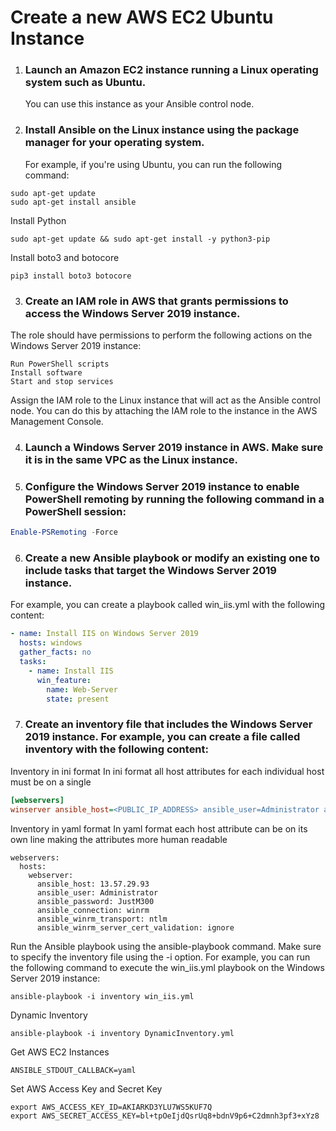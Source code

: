 # Create a new AWS EC2 Ubuntu Instance
1. ### Launch an Amazon EC2 instance running a Linux operating system such as Ubuntu. 
    You can use this instance as your Ansible control node.

2. ### Install Ansible on the Linux instance using the package manager for your operating system. 
    For example, if you're using Ubuntu, you can run the following command:
```
sudo apt-get update
sudo apt-get install ansible
```

Install Python

```
sudo apt-get update && sudo apt-get install -y python3-pip
```

Install boto3 and botocore

```
pip3 install boto3 botocore
```

3. ### Create an IAM role in AWS that grants permissions to access the Windows Server 2019 instance. 
The role should have permissions to perform the following actions on the Windows Server 2019 instance:

```
Run PowerShell scripts
Install software
Start and stop services
```

Assign the IAM role to the Linux instance that will act as the Ansible control node. 
You can do this by attaching the IAM role to the instance in the AWS Management Console.

4. ### Launch a Windows Server 2019 instance in AWS. Make sure it is in the same VPC as the Linux instance.

5. ### Configure the Windows Server 2019 instance to enable PowerShell remoting by running the following command in a PowerShell session:

```powershell
Enable-PSRemoting -Force
```

6. ### Create a new Ansible playbook or modify an existing one to include tasks that target the Windows Server 2019 instance. 
For example, you can create a playbook called win_iis.yml with the following content:

```yaml
- name: Install IIS on Windows Server 2019
  hosts: windows
  gather_facts: no
  tasks:
    - name: Install IIS
      win_feature:
        name: Web-Server
        state: present
```

7. ### Create an inventory file that includes the Windows Server 2019 instance. For example, you can create a file called inventory with the following content:

Inventory in ini format
In ini format all host attributes for each individual host must be on a single 
``` ini
[webservers]
winserver ansible_host=<PUBLIC_IP_ADDRESS> ansible_user=Administrator ansible_password=JustM300 ansible_connection=winrm ansible_winrm_transport=ntlm ansible_winrm_server_cert_validation=ignore
```

Inventory in yaml format
In yaml format each host attribute can be on its own line making the attributes more human readable
```yanl
webservers:
  hosts:
    webserver:
      ansible_host: 13.57.29.93
      ansible_user: Administrator
      ansible_password: JustM300
      ansible_connection: winrm
      ansible_winrm_transport: ntlm
      ansible_winrm_server_cert_validation: ignore
```
Run the Ansible playbook using the ansible-playbook command. Make sure to specify the inventory file using the -i option. 
For example, you can run the following command to execute the win_iis.yml playbook on the Windows Server 2019 instance:

```ansible
ansible-playbook -i inventory win_iis.yml
```

Dynamic Inventory
```
ansible-playbook -i inventory DynamicInventory.yml
```
Get AWS EC2 Instances
```
ANSIBLE_STDOUT_CALLBACK=yaml 
```
Set AWS Access Key and Secret Key
```
export AWS_ACCESS_KEY_ID=AKIARKD3YLU7WS5KUF7Q
export AWS_SECRET_ACCESS_KEY=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
```
